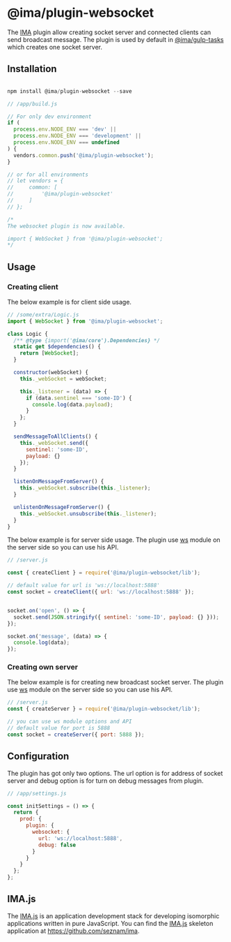 # @ima/plugin-websocket

The [IMA](https://imajs.io) plugin allow creating socket server and connected clients can send broadcast message. The plugin is used by default in [@ima/gulp-tasks](https://github.com/seznam/ima/tree/master/packages/gulp-tasks) which creates one socket server.

## Installation

```javascript

npm install @ima/plugin-websocket --save

```

```javascript
// /app/build.js

// For only dev environment
if (
  process.env.NODE_ENV === 'dev' ||
  process.env.NODE_ENV === 'development' ||
  process.env.NODE_ENV === undefined
) {
  vendors.common.push('@ima/plugin-websocket');
}

// or for all environments
// let vendors = {
//     common: [
//         '@ima/plugin-websocket'
//     ]
// };

/*
The websocket plugin is now available.

import { WebSocket } from '@ima/plugin-websocket';
*/
```

## Usage

### Creating client

The below example is for client side usage.

```javascript
// /some/extra/Logic.js
import { WebSocket } from '@ima/plugin-websocket';

class Logic {
  /** @type {import('@ima/core').Dependencies} */
  static get $dependencies() {
    return [WebSocket];
  }

  constructor(webSocket) {
    this._webSocket = webSocket;

    this._listener = (data) => {
      if (data.sentinel === 'some-ID') {
        console.log(data.payload);
      }
    };
  }

  sendMessageToAllClients() {
    this._webSocket.send({
      sentinel: 'some-ID',
      payload: {}
    });
  }

  listenOnMessageFromServer() {
    this._webSocket.subscribe(this._listener);
  }

  unlistenOnMessageFromServer() {
    this._webSocket.unsubscribe(this._listener);
  }
}

```

The below example is for server side usage. The plugin use [ws](https://www.npmjs.com/package/ws) module on the server side so you can use his API.

```javascript
// /server.js

const { createClient } = require('@ima/plugin-websocket/lib');

// default value for url is 'ws://localhost:5888'
const socket = createClient({ url: 'ws://localhost:5888' });


socket.on('open', () => {
  socket.send(JSON.stringify({ sentinel: 'some-ID', payload: {} }));
});

socket.on('message', (data) => {
  console.log(data);
});

```

### Creating own server

The below example is for creating new broadcast socket server. The plugin use [ws](https://www.npmjs.com/package/ws) module on the server side so you can use his API.

```javascript
// /server.js
const { createServer } = require('@ima/plugin-websocket/lib');

// you can use ws module options and API
// default value for port is 5888
const socket = createServer({ port: 5888 });

```

## Configuration

The plugin has got only two options. The url option is for address of socket server and debug option is for turn on debug messages from plugin.

```javascript
// /app/settings.js

const initSettings = () => {
  return {
    prod: {
      plugin: {
        websocket: {
          url: 'ws://localhost:5888',
          debug: false
        }
      }
    }
  };
};
```

## IMA.js

The [IMA.js](https://imajs.io) is an application development stack for developing
isomorphic applications written in pure JavaScript.
You can find the [IMA.js](https://imajs.io) skeleton application at <https://github.com/seznam/ima>.
